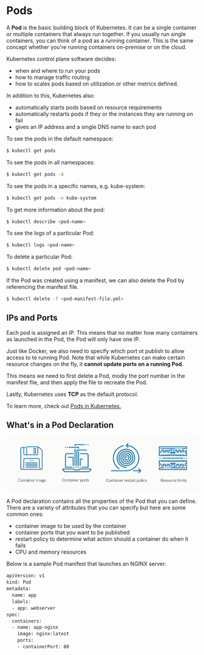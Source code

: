 # Pods

A **Pod** is the basic building block of Kubernetes. It can be a single container or multiple containers that always run together. If you usually run single containers, you can think of a pod as a running container. This is the same concept whether you're running containers on-premise or on the cloud.

Kubernetes control plane software decides:

- when and where to run your pods
- how to manage traffic routing
- how to scales pods based on utilization or other metrics defined. 

In addition to this, Kubernetes also:

- automatically starts pods based on resource requirements
- automatically restarts pods if they or the instances they are running on fail
- gives an IP address and a single DNS name to each pod

To see the pods in the default namespace:

```bash
$ kubectl get pods  
```

To see the pods in all namespaces:

```bash
$ kubectl get pods -A  
```

To see the pods in a specific names, e.g. kube-system: 

```bash
$ kubectl get pods -n kube-system 
```

To get more information about the pod:

```bash
$ kubectl describe <pod-name> 
```

To see the logs of a particular Pod: 

```bash
$ kubectl logs <pod-name> 
```

To delete a particular Pod:

```bash
$ kubectl delete pod <pod-name> 
```

If the Pod was created using a manifest, we can also delete the Pod by referencing the manifest file.

```bash
$ kubectl delete -f <pod-manifest-file.yml> 
```

## IPs and Ports

Each pod is assigned an IP. This means that no matter how many containers as launched in the Pod, the Pod will only have one IP.

Just like Docker, we also need to specify which port ot publish to allow access to te running Pod. Note that while Kubernetes can make certain resource changes on the fly, it **cannot update ports on a running Pod.**

This means we need to first delete a Pod, modiy the port number in the manifest file, and then apply the file to recreate the Pod.

Lastly, Kubernetes uses **TCP** as the default protocol.

To learn more, check out [Pods in Kubernetes.](https://kubernetes.io/docs/concepts/workloads/pods/)


## What's in a Pod Declaration

<p align=center>
<img src="../../Images/theory-podsdeclaration.png">
</p>

A Pod declaration contains all the properties of the Pod that you can define. There are a variety of attributes that you can specify but here are some common ones:

- container image to be used by the container 
- container ports that you want to be published 
- restart policy to determine what action should a container do when it fails 
- CPU and memory resources 

Below is a sample Pod manifest that launches an NGINX server.

```bash
apiVersion: v1
kind: Pod
metadata:
  name: app
  labels:
  - app: webserver
spec:
  containers:
  - name: app-nginx
    image: nginx:latest
    ports:
    - containerPort: 80
```